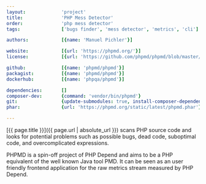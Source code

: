 ```yaml
---
layout:             'project'
title:              'PHP Mess Detector'
order:              'php mess detector'
tags:               ['bugs finder', 'mess detector', 'metrics', 'cli'] 

authors:            [{name: 'Manuel Pichler'}]   

website:            [{url: 'https://phpmd.org/'}]
license:            [{url: 'https://github.com/phpmd/phpmd/blob/master/LICENSE', label: 'BSD 3-clause "New" or "Revised" License'}]

github:             [{name: 'phpmd/phpmd'}]
packagist:          [{name: 'phpmd/phpmd'}]               
dockerhub:          [{name: 'phpqa/phpmd'}]     

dependencies:       []
composer-dev:       {command: 'vendor/bin/phpmd'}
git:                {update-submodules: true, install-composer-dependencies: true, command: 'src/bin/phpmd'}
phar:               {url: 'https://phpmd.org/static/latest/phpmd.phar'}

---
```


[{{ page.title }}]({{ page.url | absolute_url }}) scans PHP source code and looks for potential problems such as possible bugs,
dead code, suboptimal code, and overcomplicated expressions.
 
<!--more--> 
 
PHPMD is a spin-off project of PHP Depend and aims to be a PHP equivalent of the well known Java tool PMD.
It can be seen as an user friendly frontend application for the raw metrics stream measured by PHP Depend.
